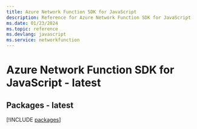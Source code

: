 ```yaml
---
title: Azure Network Function SDK for JavaScript
description: Reference for Azure Network Function SDK for JavaScript
ms.date: 01/23/2024
ms.topic: reference
ms.devlang: javascript
ms.service: networkfunction
---
```

# Azure Network Function SDK for JavaScript - latest
## Packages - latest
[!INCLUDE [packages](network-function-index.md)]